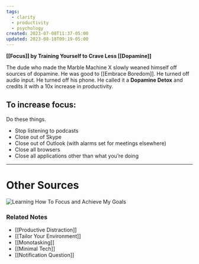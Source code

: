 ```yaml
---
tags:
  - clarity
  - productivity
  - psychology
created: 2023-07-08T11:37-05:00
updated: 2023-08-18T09:19-05:00
---
```

**[[Focus]] by Training Yourself to Crave Less [[Dopamine]]**

The dude who made the Marble Machine X slowly weaned himself off sources of dopamine. He was good to [[Embrace Boredom]]. He turned off audio input. He turned off his phone. He called it a **Dopamine Detox** and credits it with a 10x increase in productivity. 

## To increase focus:
Do these things.
- Stop listening to podcasts
- Close out of Skype
- Close out of Outlook (with alarms set for meetings elsewhere)
- Close all browsers
- Close all applications other than what you’re doing

---
# Other Sources

![Learning How To Focus and Achieve My Goals](https://youtu.be/eLUDauIxudM)

### Related Notes
- [[Productive Distraction]]
- [[Tailor Your Environment]]
- [[Monotasking]]
- [[Minimal Tech]]
- [[Notification Question]]